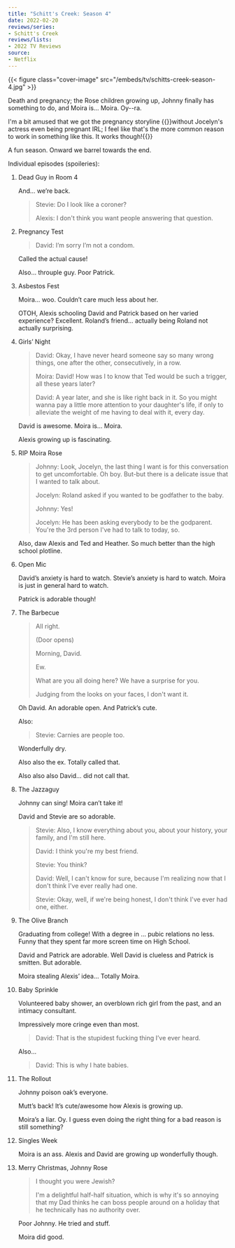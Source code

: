 ```yaml
---
title: "Schitt's Creek: Season 4"
date: 2022-02-20
reviews/series:
- Schitt's Creek
reviews/lists:
- 2022 TV Reviews
source:
- Netflix
---
```

{{< figure class="cover-image" src="/embeds/tv/schitts-creek-season-4.jpg" >}}

Death and pregnancy; the Rose children growing up, Johnny finally has something to do, and Moira is... Moira. Oy--ra. 

I'm a bit amused that we got the pregnancy storyline {{<spoiler>}}without Jocelyn's actress even being pregnant IRL; I feel like that's the more common reason to work in something like this. It works though!{{</spoiler>}}

A fun season. Onward we barrel towards the end. 

<!--more-->

Individual episodes (spoileries):

1. Dead Guy in Room 4

    And… we’re back.

    > Stevie: Do I look like a coroner?
    >
    > Alexis: I don't think you want people answering that question.

2. Pregnancy Test

    > David: I’m sorry I’m not a condom.

    Called the actual cause!

    Also… throuple guy. Poor Patrick.

3. Asbestos Fest

    Moira… woo. Couldn’t care much less about her.

    OTOH, Alexis schooling David and Patrick based on her varied experience? Excellent. Roland’s friend… actually being Roland not actually surprising.

4. Girls’ Night

    > David: Okay, I have never heard someone say so many wrong things, one after the other, consecutively, in a row.
    >
    > Moira: David! How was I to know that Ted would be such a trigger, all these years later?
    >
    > David: A year later, and she is like right back in it. So you might wanna pay a little more attention to your daughter's life, if only to alleviate the weight of me having to deal with it, every day.

    David is awesome. Moira is… Moira.

    Alexis growing up is fascinating.

5. RIP Moira Rose

    > Johnny: Look, Jocelyn, the last thing I want is for this conversation to get uncomfortable. Oh boy. But-but there is a delicate issue that I wanted to talk about.
    >
    > Jocelyn: Roland asked if you wanted to be godfather to the baby.
    >
    > Johnny: Yes!
    >
    > Jocelyn: He has been asking everybody to be the godparent. You're the 3rd person I've had to talk to today, so.

    Also, daw Alexis and Ted and Heather. So much better than the high school plotline.

6. Open Mic

    David’s anxiety is hard to watch. Stevie’s anxiety is hard to watch. Moira is just in general hard to watch.

    Patrick is adorable though!

7. The Barbecue

    > All right.
    >
    > (Door opens)
    >
    > Morning, David.
    >
    > Ew.
    >
    > What are you all doing here?
    > We have a surprise for you.
    >
    > Judging from the looks on your faces, I don't want it.

    Oh David. An adorable open. And Patrick’s cute.

    Also:

    > Stevie: Carnies are people too.

    Wonderfully dry.

    Also also the ex. Totally called that.

    Also also also David… did not call that.

8. The Jazzaguy

    Johnny can sing! Moira can’t take it!

    David and Stevie are so adorable.

    > Stevie: Also, I know everything about you, about your history, your family, and I'm still here.
    >
    > David: I think you're my best friend.
    >
    > Stevie: You think?
    >
    > David: Well, I can't know for sure, because I'm realizing now that I don't think I've ever really had one.
    >
    > Stevie: Okay, well, if we're being honest, I don't think I've ever had one, either.

9. The Olive Branch

    Graduating from college! With a degree in … pubic relations no less. Funny that they spent far more screen time on High School.

    David and Patrick are adorable. Well David is clueless and Patrick is smitten. But adorable.

    Moira stealing Alexis’ idea… Totally Moira.

10. Baby Sprinkle

    Volunteered baby shower, an overblown rich girl from the past, and an intimacy consultant.

    Impressively more cringe even than most.

    > David: That is the stupidest fucking thing I’ve ever heard.

    Also…

    > David: This is why I hate babies.

11. The Rollout

    Johnny poison oak’s everyone.

    Mutt’s back! It’s cute/awesome how Alexis is growing up.

    Moira’s a liar. Oy. I guess even doing the right thing for a bad reason is still something?

12. Singles Week

    Moira is an ass. Alexis and David are growing up wonderfully though.

13. Merry Christmas, Johnny Rose

    > I thought you were Jewish?
    >
    > I'm a delightful half-half situation, which is why it's so annoying that my Dad thinks he can boss people around on a holiday that he technically has no authority over.

    Poor Johnny. He tried and stuff.

    Moira did good.